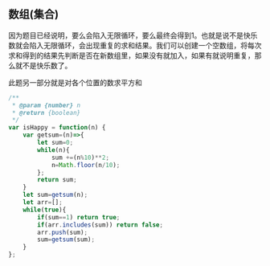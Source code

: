 ## 数组(集合)

因为题目已经说明，要么会陷入无限循环，要么最终会得到1。也就是说不是快乐数就会陷入无限循环，会出现重复的求和结果。我们可以创建一个空数组，将每次求和得到的结果先判断是否在新数组里，如果没有就加入，如果有就说明重复，那么就不是快乐数了。

此题另一部分就是对各个位置的数求平方和

```javascript
/**
 * @param {number} n
 * @return {boolean}
 */
var isHappy = function(n) {
    var getsum=(n)=>{
        let sum=0;
        while(n){
            sum +=(n%10)**2;
            n=Math.floor(n/10);
        };
        return sum;
    }
    let sum=getsum(n);
    let arr=[];
    while(true){
        if(sum==1) return true;
        if(arr.includes(sum)) return false;
        arr.push(sum);
        sum=getsum(sum);
    }
};
```
